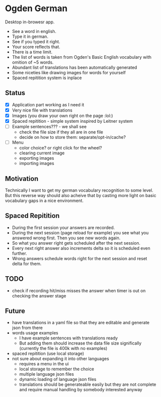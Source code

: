# Ogden German

Desktop in-browesr app.

- See a word in english.
- Type it in german.
- See if you typed it right.
- Your score reflects that.
- There is a time limit.
- The list of words is taken from Ogden's Basic English vocabulary with omition of ~5 words.
- Abundant list of translations has been automatically generated
- Some niceties like drawing images for words for yourself
- Spaced repitition system is inplace

## Status

- [X] Application part working as I need it
- [X] Very nice file with translations
- [X] Images (you draw your own right on the page :lol:)
- [X] Spaced repitition - simple system inspired by Leitner system
- [ ] Example sentences??? - we shall see
  * check the file size if they all are in one file
  * decide on how to store them: separate/opt-in/cache?
- [ ] Menu
  * color choice? or right click for the wheel?
  * clearing current image
  * exporting images
  * importing images

## Motivation

Technically I want to get my german vocabulary recognition to some level.
But this reverse way should also acheive that by casting more light on basic vocabulary gaps in a nice environment.

## Spaced Repitition

- During the first session your answers are recorded.
- During the next session (page reload for example) you see what you answered wrong first.
  Then you see new words again.
- So what you answer right gets scheduled after the next session.
- Every next right answer also increments delta so it is scheduled even further.
- Wrong answers schedule words right for the next session and reset delta for them.

## TODO

- check if recording hit/miss misses the answer when timer is out on checking the answer stage

## Future

- have translations in a yaml file so that they are editable and generate json from there
- words usage examples
  * I have example sentences with translations ready
  * But adding them should increase the data file size significally (currently the file is 400k with no examples)
- spaced repitition (use local storage)
- not sure about expanding it into other languages
  * requires a menu in the ui
  * local storage to remember the choice
  * multiple language json files
  * dynamic loading of language json files
  * translations should be generateable easily but they
    are not complete and require manual handling by somebody interested anyway
